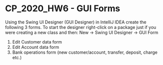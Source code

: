 # CP_2020_HW6 -  GUI Forms

Using the Swing UI Designer (GUI Designer) in IntelliJ IDEA create the following 3 forms.
To start the designer right-click on a package just if you were creating a new class and then:
New -> Swing UI Designer -> GUI Form

1. Edit Customer data form 
2. Edit Account data form
3. Bank operations form
 (new customer/account, transfer, deposit, charge etc.)
